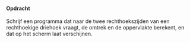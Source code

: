#### Opdracht
Schrijf een programma dat naar de twee rechthoekszijden van een rechthoekige driehoek vraagt, de omtrek en de oppervlakte berekent, en dat op het scherm laat verschijnen.